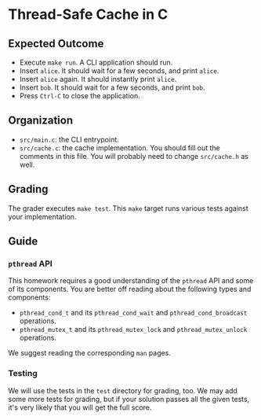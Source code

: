 # Thread-Safe Cache in C

## Expected Outcome

- Execute `make run`. A CLI application should run.
- Insert `alice`. It should wait for a few seconds, and print `alice`.
- Insert `alice` again. It should instantly print `alice`.
- Insert `bob`. It should wait for a few seconds, and print `bob`.
- Press `Ctrl-C` to close the application.

## Organization

- `src/main.c`: the CLI entrypoint.
- `src/cache.c`: the cache implementation. You should fill out the comments in this file. You will probably need to change `src/cache.h` as well.

## Grading

The grader executes `make test`. This `make` target runs various tests against your implementation.

## Guide

### `pthread` API

This homework requires a good understanding of the `pthread` API and some of its components. You are better off reading about the following types and components:

- `pthread_cond_t` and its `pthread_cond_wait` and `pthread_cond_broadcast` operations.
- `pthread_mutex_t` and its `pthread_mutex_lock` and `pthread_mutex_unlock` operations.

We suggest reading the corresponding `man` pages.

### Testing

We will use the tests in the `test` directory for grading, too. We may add some more tests for grading, but if your solution passes all the given tests, it's very likely that you will get the full score.

